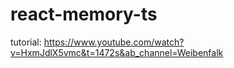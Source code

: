 # react-memory-ts
tutorial: https://www.youtube.com/watch?v=HxmJdlX5vmc&t=1472s&ab_channel=Weibenfalk